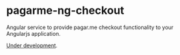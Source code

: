 # pagarme-ng-checkout
Angular service to provide pagar.me checkout functionality to your Angularjs application.

[Under development](https://github.com/pagarme/pagarme-ng-checkout/issues/1).
